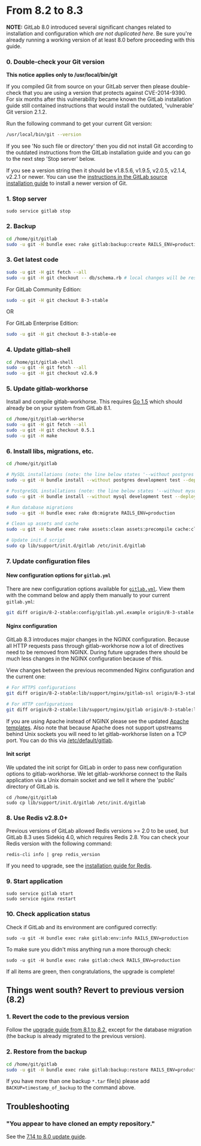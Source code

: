 # From 8.2 to 8.3

**NOTE:** GitLab 8.0 introduced several significant changes related to
installation and configuration which *are not duplicated here*. Be sure you're
already running a working version of at least 8.0 before proceeding with this
guide.

### 0. Double-check your Git version

**This notice applies only to /usr/local/bin/git**

If you compiled Git from source on your GitLab server then please double-check
that you are using a version that protects against CVE-2014-9390. For six
months after this vulnerability became known the GitLab installation guide
still contained instructions that would install the outdated, 'vulnerable' Git
version 2.1.2.

Run the following command to get your current Git version:

```sh
/usr/local/bin/git --version
```

If you see 'No such file or directory' then you did not install Git according
to the outdated instructions from the GitLab installation guide and you can go
to the next step 'Stop server' below.

If you see a version string then it should be v1.8.5.6, v1.9.5, v2.0.5, v2.1.4,
v2.2.1 or newer. You can use the [instructions in the GitLab source installation
guide](https://gitlab.com/gitlab-org/gitlab-ce/blob/master/doc/install/installation.md#1-packages-dependencies)
to install a newer version of Git.

### 1. Stop server

    sudo service gitlab stop

### 2. Backup

```bash
cd /home/git/gitlab
sudo -u git -H bundle exec rake gitlab:backup:create RAILS_ENV=production
```

### 3. Get latest code

```bash
sudo -u git -H git fetch --all
sudo -u git -H git checkout -- db/schema.rb # local changes will be restored automatically
```

For GitLab Community Edition:

```bash
sudo -u git -H git checkout 8-3-stable
```

OR

For GitLab Enterprise Edition:

```bash
sudo -u git -H git checkout 8-3-stable-ee
```

### 4. Update gitlab-shell

```bash
cd /home/git/gitlab-shell
sudo -u git -H git fetch --all
sudo -u git -H git checkout v2.6.9
```

### 5. Update gitlab-workhorse

Install and compile gitlab-workhorse. This requires [Go 1.5](https://golang.org/dl)
which should already be on your system from GitLab 8.1.

```bash
cd /home/git/gitlab-workhorse
sudo -u git -H git fetch --all
sudo -u git -H git checkout 0.5.1
sudo -u git -H make
```

### 6. Install libs, migrations, etc.

```bash
cd /home/git/gitlab

# MySQL installations (note: the line below states '--without postgres')
sudo -u git -H bundle install --without postgres development test --deployment

# PostgreSQL installations (note: the line below states '--without mysql')
sudo -u git -H bundle install --without mysql development test --deployment

# Run database migrations
sudo -u git -H bundle exec rake db:migrate RAILS_ENV=production

# Clean up assets and cache
sudo -u git -H bundle exec rake assets:clean assets:precompile cache:clear RAILS_ENV=production

# Update init.d script
sudo cp lib/support/init.d/gitlab /etc/init.d/gitlab
```

### 7. Update configuration files

#### New configuration options for `gitlab.yml`

There are new configuration options available for [`gitlab.yml`](config/gitlab.yml.example). View them with the command below and apply them manually to your current `gitlab.yml`:

```sh
git diff origin/8-2-stable:config/gitlab.yml.example origin/8-3-stable:config/gitlab.yml.example
```

#### Nginx configuration

GitLab 8.3 introduces major changes in the NGINX configuration.
Because all HTTP requests pass through gitlab-workhorse now a lot of
directives need to be removed from NGINX. During future upgrades there
should be much less changes in the NGINX configuration because of
this.

View changes between the previous recommended Nginx configuration and the
current one:

```sh
# For HTTPS configurations
git diff origin/8-2-stable:lib/support/nginx/gitlab-ssl origin/8-3-stable:lib/support/nginx/gitlab-ssl

# For HTTP configurations
git diff origin/8-2-stable:lib/support/nginx/gitlab origin/8-3-stable:lib/support/nginx/gitlab
```

If you are using Apache instead of NGINX please see the updated [Apache templates].
Also note that because Apache does not support upstreams behind Unix sockets you
will need to let gitlab-workhorse listen on a TCP port. You can do this
via [/etc/default/gitlab].

[Apache templates]: https://gitlab.com/gitlab-org/gitlab-recipes/tree/master/web-server/apache
[/etc/default/gitlab]: https://gitlab.com/gitlab-org/gitlab-ce/blob/8-3-stable/lib/support/init.d/gitlab.default.example#L34

#### Init script

We updated the init script for GitLab in order to pass new
configuration options to gitlab-workhorse. We let gitlab-workhorse
connect to the Rails application via a Unix domain socket and we tell
it where the 'public' directory of GitLab is.

```
cd /home/git/gitlab
sudo cp lib/support/init.d/gitlab /etc/init.d/gitlab
```

### 8. Use Redis v2.8.0+

Previous versions of GitLab allowed Redis versions >= 2.0 to be used, but
GitLab 8.3 uses Sidekiq 4.0, which requires Redis 2.8. You can check your Redis version
with the following command:

    redis-cli info | grep redis_version

If you need to upgrade, see the [installation guide for Redis](https://gitlab.com/gitlab-org/gitlab-ce/blob/8-3-stable/doc/install/installation.md#6-redis).

### 9. Start application

    sudo service gitlab start
    sudo service nginx restart

### 10. Check application status

Check if GitLab and its environment are configured correctly:

    sudo -u git -H bundle exec rake gitlab:env:info RAILS_ENV=production

To make sure you didn't miss anything run a more thorough check:

    sudo -u git -H bundle exec rake gitlab:check RAILS_ENV=production

If all items are green, then congratulations, the upgrade is complete!

## Things went south? Revert to previous version (8.2)

### 1. Revert the code to the previous version

Follow the [upgrade guide from 8.1 to 8.2](8.1-to-8.2.md), except for the
database migration (the backup is already migrated to the previous version).

### 2. Restore from the backup

```bash
cd /home/git/gitlab
sudo -u git -H bundle exec rake gitlab:backup:restore RAILS_ENV=production
```

If you have more than one backup `*.tar` file(s) please add `BACKUP=timestamp_of_backup` to the command above.

## Troubleshooting

### "You appear to have cloned an empty repository."

See the [7.14 to 8.0 update guide](7.14-to-8.0.md#troubleshooting).
